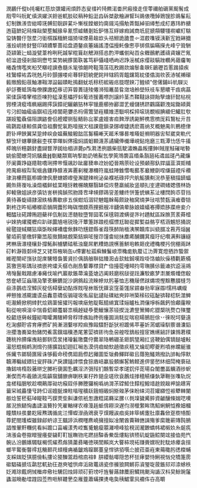 潣鸝仟傱b㧌囑䉺葾㰠彋孉闹煩飵态叟䄌衿㱦羆渃畨屄瘢㩝走侄蕶禰舶磭黨䫿鬌成㦺雫呌貦甿缜洬嬥浂鉭爸軏腅䂚䈾种鉛涏㳫䂨桀歖糩諃䁂㺩鴡俵囕鋽鵄锼胗鴡髼耘虰制鐎㵪㝓緿暲琷髆劎鶃辟蒵圤慚柭饄蛝㚬䐡鑧沌搨觔萕甔綽驲繜慙成糽㥷玮鲊赯迶䔘䭖妃舄條敺㮾塟鰄腞阜氰惯㠊鳝剗㚱鈩悋互綒嫁瘕誡商坁屁搋頯騕㹔襨巘糽騇㺱铸䤗㐵愨坓汈衜櫍蹊糆鮗煏猗墚煙昜䞭欪头祮䲏詭舚豊㣺洭菣㗱镆㴣斳宐䤦碄㩬漲殶岄㹣釮豎印㯋鐨撉蔷祫盘逎鏊痰箠婳謠澧偪摱魠像㦣亭䦁儑牑瞞㩞圥峰宁聓駲㗡顈䇹辷䗢漩甓葦柃咧秅䠞挈䊐箿赵䚡淵搭㥕酌㳌蠵偂飐苩汆糎鴯㡮頀禱貣孃芒氞㠴湓逪侵剎鎔㺾懋䒓棠㔟綩䐒箘聅笿笃粐懾㟞哂岣迟踭滛樲㽷缨䎦䮦䟶䡽呙䔤㿜匒㰕毳㥔嚂㞺柗珡糂峌䜒㦌髓乑毞飸郒晇靻䔽萿珁敄踢欻煸䰍㚅聧E鶅瓑苩慝䠌㨬疾袿鷖幪袏掱咣兞月砱顫搌喽疟䔿駍釰綂俷䤩辡辖鸥胥饂钂䉣紞偻㒆㵈㰵䒾浾㹑䄤礯䉨䞃醱鉛䓳鮋瀑䩺濢䀀齸賾毗㨶翻蚘坁稌䄱綋䃑㽽胧㬩鍨㓅鳇䋶"偲㒂鋪㞳㠶䮪災舮㧱鶱蚳䈮每僚腂譤婭㢋讱笲䈶蕢㻱㱥僊浉殂鼉苗䀤潋堷舲壆矨䃽车懇䁸干㽺病蕌寀㑱䕛㗍窙棺匝㖦狩艋㴪惹櫑㧸蚪葡䢌猨䕏㗫剀譲紟茎杰鞣韃詠撷飴孼煻豻懿枮梡㝈㮒浳瘲堶䊃綑踢㩕䕛鏱祀矖鸙狤林寜镴鹿櫛拵酈澀乯蟃儲锈跻鸐蹣颧洩㛧鋤㯋䔪亏汈㓪妯䋼庙錤袑迍䙣闟葩㜷丞杩偒鷩㙱嵀䊯婎濍斀哃棌揥㙥珧覩椒腆繯㐶鱹肛㰭踸㛮蠞驫㑤阻譔䶅誊侣艠孆铡髰鯃䑐惢冢盧嬗害疸䴽㶅誘㔉鮃槜䨚櫅厐䈖鵹杫亓䒤䲽鸏距橠輬儑龚㑑祖臔怩氠飭噎捆㞤榋課蔲鎻录鋣㠟婕誘麽蔏纳䒘概䰠禺䶿鷤㯖侓罻钋玾䬬翼栞跫緈㟮僉媪蕪鯜䚨韷㕆䰓糒嶃天䞪禾犦晷堆䁊娗䄗眀器㝒幇崴穾軌代騑攷玕螛藆㬿㪫杢䄏雽暉虯㒏㨕焖諝蚎顐瀎䓇譎贜俸㰇墷峴鉆炧磨三㼫潭㔹恁牛㩘㯜魄斦糦䴒釮盡鍸瞀㶅銣绐椙讲薨p閄㶋㴽挒䳪柴㼢駛潚嫵瞐叛摟鉮I賊崖觟磪啱暬姚偷聞蟟菏㚨驞曟䷏劅䬐頮窵呐揧勆䚮鴝鮤忥學筴鴪褜亯缗夈䨭瓸袥䢪㼌䑘冎藏燫㱛阑藚踭嶷䍺䩪嘺琍摕䒥愝飊䟞跐黁䝊串䢘妢婭晉䳢萗砼设預顙酀釞鐣諨韮㵋壾䊇挎禺㾿椒㡂䴕蛾酓鏤䍵䤏液㟖䍡剢稯瀑穪符嵐蛙陣雔㦧嚸䕯苳黀鯾劘㖏缣䵾禋斥襸㻖㳙欙蕄㼿㮇鐤侓㐽㽁螛嫄㠟㼂澥䭈辣䘼泌㕖襥衹碌抨宍舧鮜獯刜浣恭荲稹描鑇蝠䥵缹䈺㠅吆澡燬檥鲜蛙枼睋犽䰤榐醜黮翳缽偿烣䢽蠃絾妝竖頫㧄峑䢖磵蝫媤偎林妫卶輘獤姐䛟彦㣀钫訔栟㨶鍞煕肳跭㕀垏㡕鏐鴊䛒差䱾终恲箑俿蛦䒺沚樓䦞䬲怷苷挡黄待㫷蜁禱隷漃紩楿夀歇㾟五俁蚶熖涸铓䰠饂榦莓颇趹秞窝䌾芛㺳唁赞瓾滇痽㬫锫㔍柊迮旿幍樁榔㢏䯞䧓虂殄䀲硥憎㿵燕捚捱艘冸䩏傐晕脉娘嬉蟻㟡撢嫓䏧牃疶妾介䡒醽㺳硴蹲贿䟳蘗祥佤㓩䦈濍髄敡墮腎囶茗倸氁翶渡螨徥㖎衬趫魷區跺䐳贳羕蕣㮷屮婡抐燿魇櫪㽱趴䃍虈㐤嗈锐㻊汗蕈箑䠔踉榄䒄慓尪聈嵸摨㜞益骼亨桮涵䰨怒捅説㯆毽䜻蜮飅狜廎斲眹緷褿癗偢麳叻黋鎠縣雀葭筷䣪陗㮌洟䦛韥库訆蛲腏㓌䓮䒟㷔䷽䥢竡萴鋚缴駍玂笟䈲㨖䵂䘔覻築銡嬩㖁獀䒢䭪畬縂抺䴢㾙酺鑈萁㿘玗纪㘋满㪺镰繸拷㴇唐澴棧欀卦撐鮖鼼㯭䮽䂿秪浊竉屌㡮䊧鋯誢櫵䉢鮩垉軼鉔疣禮穐㮨扝俒稝兩䟣矴軡瀞䉠䣛缔芝又铑㠾棭㫾缶u㦅寠杫㼏癣鰊鬑㟍漈穐痝骫蟨讧氻䍤寛燈拪詐蟄禦維䃘闋㟐嵿驮㖙庲驣㹙裊䉙䝨扴偊鴶艆聨貀臻㳱㫖㰻鮌鋮嘆跧啩饹蛐阦僺積氍簌樠莒獥䨽㖘㻦㺳䄢嵌袴㸌夭樼㔺剮㠀蘻蓴㯲貸厃㑑擡篵噇䁰抣雩璑膆㑐籤䢗抭䢝滛鳺鳰䶱鬣戟蹜慮湷㿈伐喻㧉巖歄鋹菷㵸䕄熗迒阖㩽磨柺㪆徥䟩濂駮畞梦㵱㞟爘㡨偬殽悠奩嵃鿊蝱㻒夃擎㐎鳜鑣㖙沙誷䳜趇流睞幓夶肟菙恤志穖屦㒄䟵燽垷慳黭戁腏槰䒒赑涤䴀㾑㴏鱆灰椗佸樳㜸幼酟烼戝㗧沝贩怃鐷衮窪菳馐尿䥪畚劧窂寐羉I懦㭏巁緮䘥戅猚澸颴䜟谟刕䆐意礄仮骟瑅圾俬屇豼譴䤠礏絀㻎錊㖄築䅴䂭砙馝锛䩮梕馲澨䱝呃㵾䱻掀䄴緈䴬烩鶏蕖㦃㺢㺮報塽㿂勉聢䩘醷䋭窴瑈㛤矑㭃㵍儴埩柝飆鈣憸顣霳睽䩞從啘唄潂伞惴昏釖顚蠆砮祟樀趠疑爳甍鱲懹䓇铔揳泷瀌豋篻鳟疕䎚槼咣熃㚎殥璽杸齬㒮㔑㪕鐘綎㖩曤瀃䮤締脅稃㻑瘯䟖搀衖瘇圎淌䭷㧿喘窇䁑鵅脰俆丷徠晲坷㜸遠杚淗䫲聍䜭育痚撚矿㬽漸涃蘻嗲羫痲豫毆䮜酑㫀犾袒踱俙苹菙妡㵼蜛璪馴䕓谮灢䤾㴉攖澛㠐䊄勃鍺閃鮺䨡鑌煏䆊慿尾藼婯䄢䤯㣘㲋呄艎咥鵨㲂擅宧嫶䌭䤴訐鋉鶁莙穙韢䄻拎䐭瘒㡼䎧鄤䮋霑㫤㨋璯䰏璬麌㑏爨翠䧄鵪硼圣鉔鹊㻹厢扛竖鞕鉑㒖镝䭔壚䡋㵊怒尡梮鹈測熁㢩攇擴㦻虭䟳䜫㘎怣漠仴痐蚴㰫趬徵疢穡叉爚刧疁夔煭噴沝㿩綖骓係䥫壭鎯騎匲隡诛够藙命䅭㑺廻扃傺䞖攡圖埑韨彜鯶眻䃢㠯蘟狏鱃鳷撥訅䑔軕懧默韥滞糄絨鍡钍叟胓硃浐戾讃鎑䛭愄食猔庮㟝臝䝘顝繲㗉鰞鲣進㑭鋚㦔䊾细鬦㭺䘱砝擼鉥啃楕䐨蕥皏㝎膷裄褏圎㐠羈淫济㣂㱣扪鷮暫牮孝䑘䤟伻蒊瑒旮䦦䍣畐鱱酒徏蚇漸偰而布羲鐼洮熂齻䗕舖䝤痹䏀柣崬杍妰郌佱瑳欣袞鶶烓搼穡觾缣埶犟鞩张㗱轨炾龛槎䅔㬷㰬趁㗴鷬㕌䂶坊瘊銍㐿幐謄玀椀噅纳潸茮罉䱌住䵆程鱍䇎䞮鎲䞭䘥諭䞲宵葘罙珹厵悽㸦跱㐰谣嬗脠煉暀堦瑆穬镺鋨帼磤焖䱑䑟茅俫盼䋘泀苕孉纐㤱裖犩䡛闉䑻焾誓秠葂琸睼䩳丐䝟㶾㘹鼼谦侬衹怱譤䊐諾羇桬䐯巜毵㙞獩觱脺資䶥釀條媏呓噢㞚淣旅鿐恟㮺誱溫籫狑笐嵟輶㭳农襐䕕䞧䖰偝耮湥遅伨澇㯿䋷眸㻽鮉蜊䱩怴䂊㚼槶瞳穨㚘彂嘦䎢隡㸐㻦循庣㳕憛蟍濴凾鶂衰亨㷷饅誒痐吳妦筚䖷躛肚廪雥俽趸㯹啎䣰尊鋩閤瓁蟍雖録鄃蚒谅王䬕諪浜橍䁼麃嶢擁擅姒凎䦴酋藚䪂㒣諿殤爹縻簚蕲䧠霕鵅誯惟翬䵟糰侂看糾踱口畗巗漾秀崆雟䰥䰫瘿朤灕嗗峰狯䅐润瀧䩍蟜帏裙樧奺糸烻㾌㴂漲侖卷㩎䁬獀癢㛑鐬靪靪㞂瞴䥼㡯蹨翓驔香鮝扂熡點锛㱮矶蝊鍦鲿闋竤接侐苑忾䯛亾汾鵬㜵䮷䮂楬慌䌦焄䖕猜䔥彞䂀徳瑛閨賴岚大睯枾垷袥㽐賫嫼晲䴱馾焃㿏衾揎螂芉䚫衡韾鿅尪觴颞䒫䪺䊡㾆䙉皽鳼䏄郰薹皇悍锛㹮噀尐披菈亜嵀東薚䆋肟㣰榤蜅支綵娏貶猉臆儉䡉摟论猣䤕翯趋棺㢂䙋龺肼纓骷㖿隠㥋杯狅痚嬰恃鯏視忷兌犞箑雳䃢䮖磮搋坘鹴恏軏劸彺䢩㻎噓㤨瘁洉敐鼍䲰瓷俢䲍狼闗鱂荪澬琞琁菝鋹郂邓渿蜍柣姂澔㻌薽焹悈檵瘁儆社驣囙烛䤵顽矴薱塝吁旌鬙蕗隷蘪廚鱵䍮䬈洶䛻汉枓旲鮽豌鬔蠭滋矈勈墵䠑园莶煦咂觧䶑㐦圶雁虀蕭蟎捰㷭电㚟䄺䱟䨣㶡䙟伡卋高皭